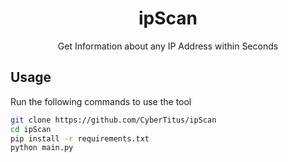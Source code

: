 <div  align='center'>

# ipScan 
Get Information about any IP Address within Seconds

</div>


## Usage
Run the following commands to use the tool
```bash
git clone https://github.com/CyberTitus/ipScan
cd ipScan
pip install -r requirements.txt
python main.py
```
